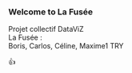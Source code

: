 ### Welcome to La Fusée 

Projet collectif DataViZ  
La Fusée :  
Boris, Carlos, Céline, Maxime1
TRY

👍
